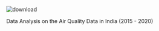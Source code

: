 ![download](https://user-images.githubusercontent.com/42084405/154913937-c819fb32-35a1-473c-8182-c58cf3bfd9e5.png)

Data Analysis on the Air Quality Data in India (2015 - 2020)
